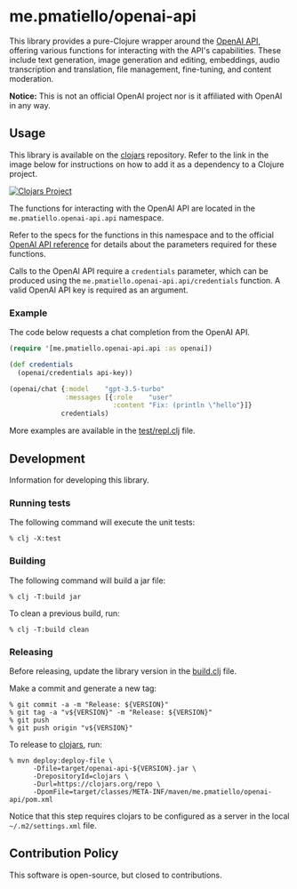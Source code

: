 # me.pmatiello/openai-api

This library provides a pure-Clojure wrapper around the
[OpenAI API](https://platform.openai.com), offering various functions for interacting
with the API's capabilities. These include text generation, image generation and
editing, embeddings, audio transcription and translation, file management,
fine-tuning, and content moderation.

**Notice:** This is not an official OpenAI project nor is it affiliated with
OpenAI in any way.

## Usage

This library is available on the [clojars](https://clojars.org) repository. Refer to
the link in the image below for instructions on how to add it as a dependency to a
Clojure project.

[![Clojars Project](https://img.shields.io/clojars/v/me.pmatiello/openai-api.svg)](https://clojars.org/me.pmatiello/openai-api)

The functions for interacting with the OpenAI API are located in the 
`me.pmatiello.openai-api.api` namespace.

Refer to the specs for the functions in this namespace and to the official
[OpenAI API reference](https://platform.openai.com/docs/api-reference) for details
about the parameters required for these functions.

Calls to the OpenAI API require a `credentials` parameter, which can be produced 
using the `me.pmatiello.openai-api.api/credentials` function. A valid OpenAI API key
is required as an argument.

### Example

The code below requests a chat completion from the OpenAI API.

```clj
(require '[me.pmatiello.openai-api.api :as openai])

(def credentials
  (openai/credentials api-key))

(openai/chat {:model    "gpt-3.5-turbo"
              :messages [{:role    "user"
                          :content "Fix: (println \"hello"}]}
             credentials)
```

More examples are available in the [test/repl.clj](test/repl.clj) file.

## Development

Information for developing this library.

### Running tests

The following command will execute the unit tests:

```
% clj -X:test
```

### Building

The following command will build a jar file:

```
% clj -T:build jar
```

To clean a previous build, run:

```
% clj -T:build clean
```

### Releasing

Before releasing, update the library version in the [build.clj](./build.clj) file.

Make a commit and generate a new tag:

```
% git commit -a -m "Release: ${VERSION}"
% git tag -a "v${VERSION}" -m "Release: ${VERSION}"
% git push
% git push origin "v${VERSION}" 
```

To release to [clojars](https://clojars.org), run:

```
% mvn deploy:deploy-file \
      -Dfile=target/openai-api-${VERSION}.jar \
      -DrepositoryId=clojars \
      -Durl=https://clojars.org/repo \
      -DpomFile=target/classes/META-INF/maven/me.pmatiello/openai-api/pom.xml
```

Notice that this step requires clojars to be configured as a server in the local
`~/.m2/settings.xml` file.

## Contribution Policy

This software is open-source, but closed to contributions.
